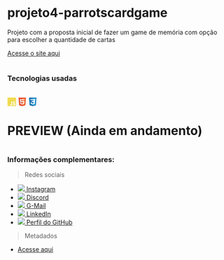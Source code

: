 # projeto4-parrotscardgame
Projeto com a proposta inicial de fazer um game de memória com opção para escolher a quantidade de cartas
<p>
<a href="https://akoruudev.github.io/projeto4-parrotscardgame/" target="_blank">Acesse o site aqui</a>
  
#

### Tecnologias usadas
<div style="display: inline_block"><br>
  <div style="justify-content: center;">
    <img align="center" alt="Js" height="20" src="https://raw.githubusercontent.com/devicons/devicon/master/icons/javascript/javascript-plain.svg ">
    <img align="center" alt="HTML" height="20" src="https://raw.githubusercontent.com/devicons/devicon/master/icons/html5/html5-original.svg ">
    <img align="center" alt="CSS" height="20" src="https://raw.githubusercontent.com/devicons/devicon/master/icons/css3/css3-original.svg ">
  </div>
</div>

#

# PREVIEW (Ainda em andamento)

#

### Informações complementares:

> Redes sociais
*  <a href="https://www.instagram.com/akoruudev/" target="_blank"><img src="https://icon-library.com/images/instagram-icon-png/instagram-icon-png-6.jpg" height="15" target="_blank"> Instagram</a>
*  <a href="https://discord.gg/p2aPNSqzVZ" target="_blank"><img src="https://logodownload.org/wp-content/uploads/2017/11/discord-logo-icone.png" height="15" target="_blank"> Discord</a>
*  <a href = "mailto:akoruu.dev@gmail.com"><img src="https://cdn-icons-png.flaticon.com/512/5968/5968534.png" height="15" destino ="_blank"> G-Mail</a>
*  <a href="https://www.linkedin.com/in/akoruudev/" target="_blank"><img src="https://cdn-icons-png.flaticon.com/512/145/145807.png" height="15" target="_blank"> LinkedIn</a>
*  <a href="https://www.github.com/akoruudev/" target="_blank"><img src="https://logodownload.org/wp-content/uploads/2019/08/github-logo-icon-0.png" height="15" target="_blank"> Perfil do GitHub</a>

> Metadados
*  <a href="https://github.com/AkoruuDev/projeto4-parrotscardgame" >Acesse aqui</a>
  
</div>
